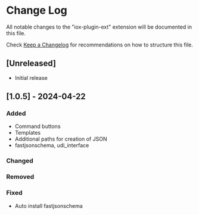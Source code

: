 # Change Log

All notable changes to the "iox-plugin-ext" extension will be documented in this file.

Check [Keep a Changelog](http://keepachangelog.com/) for recommendations on how to structure this file.

## [Unreleased]

- Initial release 

## [1.0.5] - 2024-04-22

### Added
- Command buttons
- Templates
- Additional paths for creation of JSON
- fastjsonschema, udi_interface

### Changed

### Removed

### Fixed
- Auto install fastjsonschema

